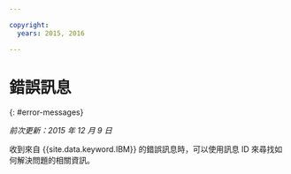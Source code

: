```yaml
---

copyright:
  years: 2015, 2016

---
```



# 錯誤訊息
{: #error-messages}

*前次更新：2015 年 12 月 9 日*

收到來自 {{site.data.keyword.IBM}} 的錯誤訊息時，可以使用訊息 ID 來尋找如何解決問題的相關資訊。 

